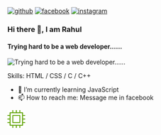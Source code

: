 [<img src='https://cdn.jsdelivr.net/npm/simple-icons@3.0.1/icons/github.svg' alt='github' height='40'>](https://github.com/https://github.com/RakibRahull)  [<img src='https://cdn.jsdelivr.net/npm/simple-icons@3.0.1/icons/facebook.svg' alt='facebook' height='40'>](https://www.facebook.com/https://www.facebook.com/rakib.rahul55?mibextid=hu50Ix)  [<img src='https://cdn.jsdelivr.net/npm/simple-icons@3.0.1/icons/instagram.svg' alt='instagram' height='40'>](https://www.instagram.com/https://www.instagram.com/rakibrahul69?igsh=MTY2aW40MHZ4dm5mcw%3D%3D&utm_source=qr/)  

### Hi there 👋, I am Rahul
#### Trying hard to be a web developer......
![Trying hard to be a web developer......](https://scontent.xx.fbcdn.net/v/t39.30808-6/362267468_1584653285395994_2016954220161605221_n.jpg?stp=cp6_dst-jpg_p160x160&_nc_cat=106&ccb=1-7&_nc_sid=9c7eae&_nc_ohc=isLycZrvMbkAX-CpUdb&_nc_ad=z-m&_nc_cid=0&_nc_ht=scontent.xx&oh=00_AfAhQ-BP_Re7dM7HUvkNtk8SzDRdItK6fvG6wiMxKro8sQ&oe=65DDA011)


Skills:  HTML / CSS / C / C++

- 🌱 I’m currently learning JavaScript 
- 📫 How to reach me: Message me in facebook 



<a href='https://docs.github.com/en/developers'><img src='https://raw.githubusercontent.com/acervenky/animated-github-badges/master/assets/devbadge.gif' width='40' height='40'></a> 



